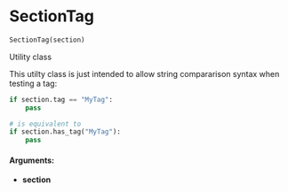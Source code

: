 # SectionTag

``` python
SectionTag(section)
```

Utility class

This utilty class is just intended to allow string compararison
syntax when testing a tag:

``` python
if section.tag == "MyTag":
    pass

# is equivalent to
if section.has_tag("MyTag"):
    pass
```

#### Arguments:
- **section**